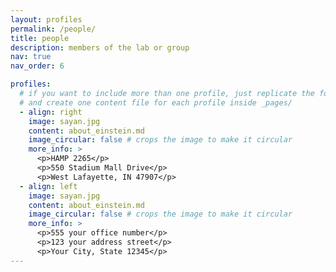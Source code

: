 ```yaml
---
layout: profiles
permalink: /people/
title: people
description: members of the lab or group
nav: true
nav_order: 6

profiles:
  # if you want to include more than one profile, just replicate the following block
  # and create one content file for each profile inside _pages/
  - align: right
    image: sayan.jpg
    content: about_einstein.md
    image_circular: false # crops the image to make it circular
    more_info: >
      <p>HAMP 2265</p>
      <p>550 Stadium Mall Drive</p>
      <p>West Lafayette, IN 47907</p>
  - align: left
    image: sayan.jpg
    content: about_einstein.md
    image_circular: false # crops the image to make it circular
    more_info: >
      <p>555 your office number</p>
      <p>123 your address street</p>
      <p>Your City, State 12345</p>
---
```

